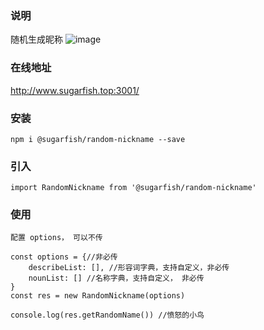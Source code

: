 ### 说明
随机生成昵称
![image](https://user-images.githubusercontent.com/42201025/137903100-ca82b7e7-1395-4976-af56-03427f1c4876.png)

### 在线地址

http://www.sugarfish.top:3001/

### 安装
`
npm i @sugarfish/random-nickname --save
`

### 引入
`
import RandomNickname from '@sugarfish/random-nickname'
`

### 使用
```
配置 options， 可以不传

const options = {//非必传
    describeList: [], //形容词字典，支持自定义，非必传
    nounList: [] //名称字典，支持自定义， 非必传
}
const res = new RandomNickname(options)

console.log(res.getRandomName()) //愤怒的小鸟
```
